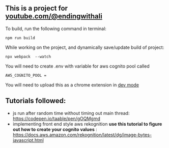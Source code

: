 ## This is a project for [youtube.com/@endingwithali](youtube.com/@endingwithali)

To build, run the following command in terminal:
```
npm run build
```

While working on the project, and dynamically save/update build of project:
```
npx webpack  --watch
```

You will need to create .env with variable for aws cognito pool called
```
AWS_COGNITO_POOL = 
```

You will need to upload this as a chrome extension in [dev mode](https://superuser.com/questions/247651/how-does-one-install-an-extension-for-chrome-browser-from-the-local-file-system#:~:text=Navigate%20to%20chrome%3A%2F%2Fextensions,should%20load%20into%20your%20browser) 


## Tutorials followed:

- js run after random time without timing out main thread: https://codepen.io/taable/pen/gOQMgmd
- implementing front end style aws rekognition **use this tutorial to figure out how to create your cognito values** : https://docs.aws.amazon.com/rekognition/latest/dg/image-bytes-javascript.html